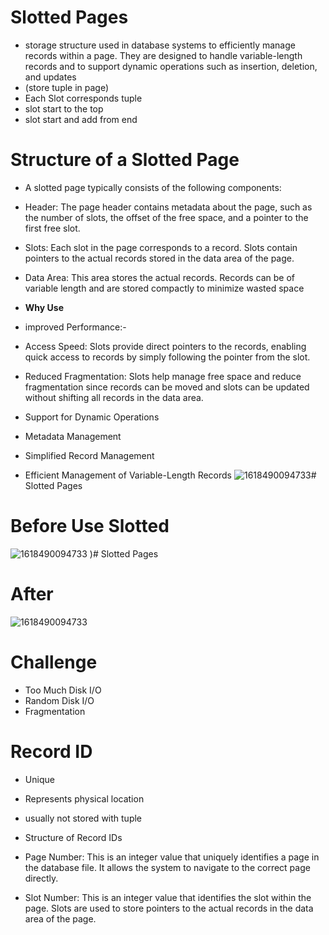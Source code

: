 # Slotted Pages 

* storage structure used in database systems to efficiently manage records within a page. They are designed to handle variable-length records and to support dynamic operations such as insertion, deletion, and updates
* (store tuple in page)
* Each Slot corresponds tuple 
* slot start to the top 
* slot start and add from end 


 
# Structure of a Slotted Page
* A slotted page typically consists of the following components:

* Header: The page header contains metadata about the page, such as the number of slots, the offset of the free space, and a pointer to the first free slot.
* Slots: Each slot in the page corresponds to a record. Slots contain pointers to the actual records stored in the data area of the page.
* Data Area: This area stores the actual records. Records can be of variable length and are stored compactly to minimize wasted space

* **Why Use** 
* improved Performance:-

* Access Speed: Slots provide direct pointers to the records, enabling quick access to records by simply following the pointer from the slot.
* Reduced Fragmentation: Slots help manage free space and reduce fragmentation since records can be moved and slots can be updated without shifting all records in the data area.

* Support for Dynamic Operations
* Metadata Management
* Simplified Record Management
* Efficient Management of Variable-Length Records
 ![1618490094733](https://github.com/ebrahimabdallah/FUNDAMENTALS-OF-Database-Systems/assets/119238955/acbb1058-36a8-4d51-99a8-8091937d6ef6)# Slotted Pages 


# Before Use Slotted
![1618490094733](https://github.com/ebrahimabdallah/FUNDAMENTALS-OF-Database-Systems/assets/119238955/211941ca-1533-4d8f-8648-fab3efca1ace)
)# Slotted Pages 

# After

![1618490094733](https://github.com/ebrahimabdallah/FUNDAMENTALS-OF-Database-Systems/assets/119238955/a5af471e-e17f-4207-b91f-83819b9076cc)

# Challenge
* Too Much Disk I/O
* Random Disk I/O
* Fragmentation

# Record ID

* Unique 
* Represents physical location  
* usually not stored with tuple

* Structure of Record IDs
* Page Number: This is an integer value that uniquely identifies a page in the database file. It allows the system to navigate to the correct page directly.
* Slot Number: This is an integer value that identifies the slot within the page. Slots are used to store pointers to the actual records in the data area of the page.
